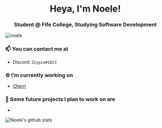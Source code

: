<h1 align="center">Heya, I'm Noele!</h1>
<h3 align="center">Student @ Fife College, Studying Software Development</h3>
<p align="left"> <img src="https://komarev.com/ghpvc/?username=noele" alt="noele" /> </p>

### 📫 You can contact me at
  - Discord: `Ziypie#1823`

### ⚙️ I’m currently working on
  - [Cherri](https://github.com/Noele/Cherri)

### 🚀 Some future projects I plan to work on are
  - 

![Noele's github stats](https://github-readme-stats.vercel.app/api?username=noele&hide=stars,issues)
